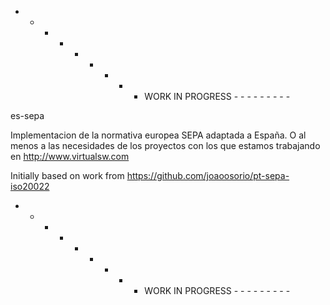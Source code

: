  - - - - - - - - - WORK IN PROGRESS - - - - - - - - - 

es-sepa

Implementacion de la normativa europea SEPA adaptada a España. O al menos a las necesidades de los proyectos con los que estamos trabajando en http://www.virtualsw.com





Initially based on work from https://github.com/joaoosorio/pt-sepa-iso20022





 - - - - - - - - - WORK IN PROGRESS - - - - - - - - - 











